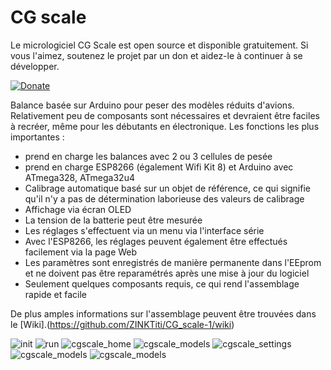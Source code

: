 # CG scale

Le micrologiciel CG Scale est open source et disponible gratuitement. Si vous l'aimez, soutenez le projet par un don et aidez-le à continuer à se développer.

[![Donate](https://github.com/nightflyer88/CG_scale/blob/master/Doc/img/Paypal.png)](https://www.paypal.com/cgi-bin/webscr?cmd=_s-xclick&hosted_button_id=R69PMKTCXQBUU&source=url)

Balance basée sur Arduino pour peser des modèles réduits d'avions. Relativement peu de composants sont nécessaires et devraient être faciles à recréer, même pour les débutants en électronique.
Les fonctions les plus importantes :

- prend en charge les balances avec 2 ou 3 cellules de pesée
- prend en charge ESP8266 (également Wifi Kit 8) et Arduino avec ATmega328, ATmega32u4
- Calibrage automatique basé sur un objet de référence, ce qui signifie qu'il n'y a pas de détermination laborieuse des valeurs de calibrage
- Affichage via écran OLED
- La tension de la batterie peut être mesurée
- Les réglages s'effectuent via un menu via l'interface série
- Avec l'ESP8266, les réglages peuvent également être effectués facilement via la page Web
- Les paramètres sont enregistrés de manière permanente dans l'EEprom et ne doivent pas être reparamétrés après une mise à jour du logiciel
- Seulement quelques composants requis, ce qui rend l'assemblage rapide et facile

De plus amples informations sur l'assemblage peuvent être trouvées dans le [Wiki].(https://github.com/ZINKTiti/CG_scale-1/wiki)

![init](https://github.com/nightflyer88/CG_scale/blob/master/Doc/img/cgScale_init.jpeg)
![run](https://github.com/nightflyer88/CG_scale/blob/master/Doc/img/cgScale.jpeg)
![cgscale_home](https://github.com/nightflyer88/CG_scale/blob/master/Doc/img/cgscale_home.png)
![cgscale_models](https://github.com/nightflyer88/CG_scale/blob/master/Doc/img/cgscale_models.png)
![cgscale_settings](https://github.com/nightflyer88/CG_scale/blob/master/Doc/img/cgscale_settings.png)
![cgscale_models](https://github.com/nightflyer88/CG_scale/blob/master/Doc/img/CG_Scale_wood.jpeg)
![cgscale_models](https://github.com/nightflyer88/CG_scale/blob/master/Doc/img/CG_Scale_ASW20.jpeg)
